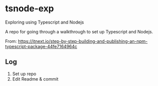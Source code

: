 # tsnode-exp

Exploring using Typescript and Nodejs

A repo for going through a walkthrough to set up Typescript and Nodejs.

From: https://itnext.io/step-by-step-building-and-publishing-an-npm-typescript-package-44fe7164964c

## Log

1. Set up repo
2. Edit Readme & commit
